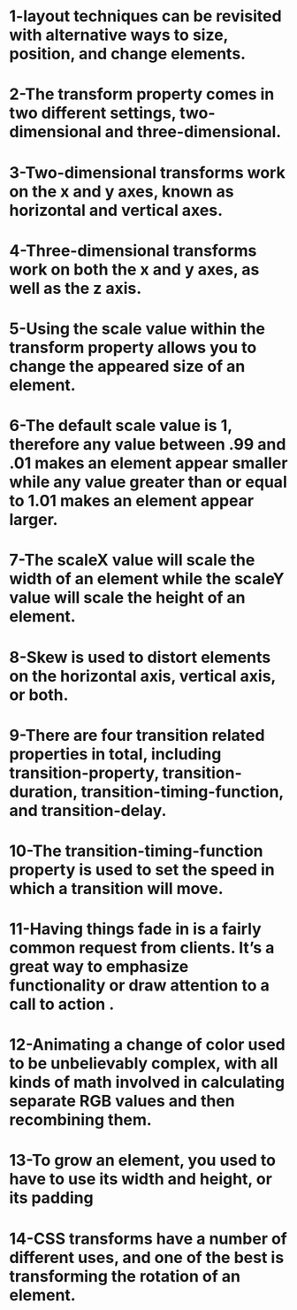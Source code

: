 # 1-layout techniques can be revisited with alternative ways to size, position, and change elements.
# 2-The transform property comes in two different settings, two-dimensional and three-dimensional.
# 3-Two-dimensional transforms work on the x and y axes, known as horizontal and vertical axes. 
# 4-Three-dimensional transforms work on both the x and y axes, as well as the z axis.
# 5-Using the scale value within the transform property allows you to change the appeared size of an element.
# 6-The default scale value is 1, therefore any value between .99 and .01 makes an element appear smaller while any value greater than or equal to 1.01 makes an element appear larger.
# 7-The scaleX value will scale the width of an element while the scaleY value will scale the height of an element.
# 8-Skew is used to distort elements on the horizontal axis, vertical axis, or both.
# 9-There are four transition related properties in total, including transition-property, transition-duration, transition-timing-function, and transition-delay.
# 10-The transition-timing-function property is used to set the speed in which a transition will move.
# 11-Having things fade in is a fairly common request from clients. It’s a great way to emphasize functionality or draw attention to a call to action .
# 12-Animating a change of color used to be unbelievably complex, with all kinds of math involved in calculating separate RGB values and then recombining them.
# 13-To grow an element, you used to have to use its width and height, or its padding
# 14-CSS transforms have a number of different uses, and one of the best is transforming the rotation of an element.
